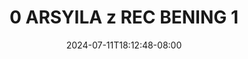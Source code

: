 --- 
title: "0 ARSYILA  z REC BENING 1"
description: "   video bokep 0 ARSYILA  z REC BENING 1 simontox   terbaru"
date: 2024-07-11T18:12:48-08:00
file_code: "cvod8eykni9y"
draft: false
cover: "eqf16246qiht5ihl.jpg"
tags: ["ARSYILA", "REC", "BENING", "bokep-indo", "bokep-viral", "bokep-ig"]
length: 14
fld_id: "1483160"
foldername: "arsyila"
categories: ["arsyila"]
views: 0
---